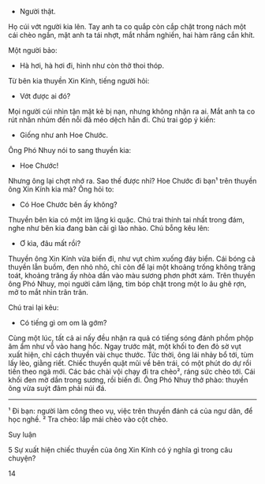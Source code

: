 - Người thật.

Họ cúi vớt người kia lên. Tay anh ta co quắp còn cắp chặt trong nách một cái chèo ngắn, mặt anh ta tái nhợt, mắt nhắm nghiền, hai hàm răng cắn khít.

Một người bảo:

- Hà hơi, hà hơi đi, hình như còn thở thoi thóp.

Từ bên kia thuyền Xin Kính, tiếng người hỏi:

- Vớt được ai đó?

Mọi người cúi nhìn tận mặt kẻ bị nạn, nhưng không nhận ra ai. Mắt anh ta co rút nhăn nhúm đến nỗi đã méo dệch hẳn đi. Chú trai góp ý kiến:

- Giống như anh Hoe Chước.

Ông Phó Nhuy nói to sang thuyền kia:

- Hoe Chước!

Nhưng ông lại chợt nhớ ra. Sao thế được nhỉ? Hoe Chước đi bạn¹ trên thuyền ông Xin Kính kia mà? Ông hỏi to:

- Có Hoe Chước bên ấy không?

Thuyền bên kia có một im lặng kì quặc. Chú trai thính tai nhất trong đám, nghe như bên kia đang bàn cãi gì lào nhào. Chú bỗng kêu lên:

- Ơ kìa, đâu mất rồi?

Thuyền ông Xin Kính vừa biến đi, như vụt chìm xuống đáy biển. Cái bóng cả thuyền lẫn buồm, đen nhỏ nhỏ, chỉ còn để lại một khoảng trống không trăng toát, khoảng trăng ấy nhòa dần vào màu sương phơn phớt xám. Trên thuyền ông Phó Nhuy, mọi người câm lặng, tim bóp chặt trong một lo âu ghê rợn, mở to mắt nhìn trân trân.

Chú trai lại kêu:

- Có tiếng gì om om là gớm?

Cùng một lúc, tất cả ai nấy đều nhận ra quả có tiếng sóng đánh phồm phộp âm ẩm như vỗ vào hang hốc. Ngay trước mặt, một khối to đen đỏ sờ vụt xuất hiện, chỉ cách thuyền vài chục thước. Tức thời, ông lái nhảy bổ tới, tùm lấy lèo, giằng riết. Chiếc thuyền quặt mũi về bên trái, có một phút do dự rồi tiến theo ngã mới. Các bác chài vội chạy đi tra chèo², ráng sức chèo tới. Cái khối đen mờ dần trong sương, rồi biến đi. Ông Phó Nhuy thở phào: thuyền ông vừa suýt đâm phải núi đá.

***

¹ Đi bạn: người làm công theo vụ, việc trên thuyền đánh cá của ngư dân, để học nghề.
² Tra chèo: lắp mái chèo vào cột chèo.

Suy luận

5 Sự xuất hiện chiếc thuyền của ông Xin Kính có ý nghĩa gì trong câu chuyện?

14